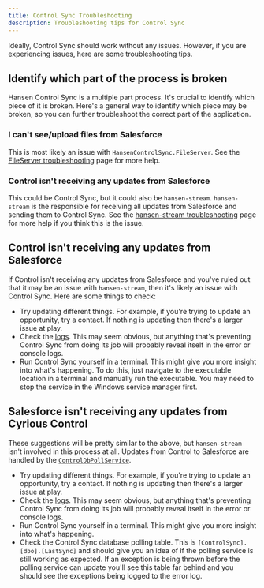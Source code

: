 ```yaml
---
title: Control Sync Troubleshooting
description: Troubleshooting tips for Control Sync
---
```

Ideally, Control Sync should work without any issues. However, if you are experiencing issues, here are some troubleshooting tips.

## Identify which part of the process is broken
Hansen Control Sync is a multiple part process. It's crucial to identify which piece of it is broken. Here's a general
way to identify which piece may be broken, so you can further troubleshoot the correct part of the application.

### I can't see/upload files from Salesforce  
This is most likely an issue with `HansenControlSync.FileServer`. See the [FileServer troubleshooting](/file-server/troubleshooting/)
page for more help.

### Control isn't receiving any updates from Salesforce  
This could be Control Sync, but it could also be `hansen-stream`. `hansen-stream` is the responsible for
receiving all updates from Salesforce and sending them to Control Sync. See the [hansen-stream troubleshooting](/hansen-stream/troubleshooting/) page for
more help if you think this is the issue.

## Control isn't receiving any updates from Salesforce
If Control isn't receiving any updates from Salesforce and you've ruled out that it may be an issue with `hansen-stream`,
then it's likely an issue with Control Sync. Here are some things to check:
- Try updating different things. For example, if you're trying to update an opportunity, try a contact. If nothing is updating
then there's a larger issue at play.
- Check the [logs](/control-sync/architecture/#logging). This may seem obvious, but anything that's preventing Control Sync
from doing its job will probably reveal itself in the error or console logs.
- Run Control Sync yourself in a terminal. This might give you more insight into what's happening. To do this, just navigate
to the executable location in a terminal and manually run the executable. You may need to stop the service in the Windows
service manager first.


## Salesforce isn't receiving any updates from Cyrious Control
These suggestions will be pretty similar to the above, but `hansen-stream` isn't involved in this process at all. Updates
from Control to Salesforce are handled by the [`ControlDbPollService`](/control-sync/architecture/#data-synchronization-control-to-salesforce).
- Try updating different things. For example, if you're trying to update an opportunity, try a contact. If nothing is updating
then there's a larger issue at play.
- Check the [logs](/control-sync/architecture/#logging). This may seem obvious, but anything that's preventing Control Sync
from doing its job will probably reveal itself in the error or console logs.
- Run Control Sync yourself in a terminal. This might give you more insight into what's happening.
- Check the Control Sync database polling table. This is `[ControlSync].[dbo].[LastSync]` and should give you an idea of
if the polling service is still working as expected. If an exception is being thrown before the polling service can update
you'll see this table far behind and you should see the exceptions being logged to the error log.
